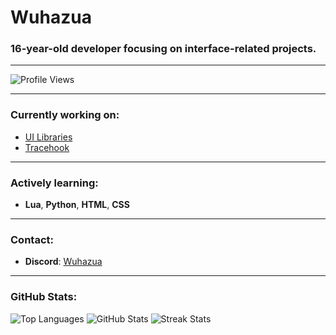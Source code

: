 # Wuhazua

### 16-year-old developer focusing on interface-related projects.

---

![Profile Views](https://komarev.com/ghpvc/?username=wuhazua&label=Profile%20views&color=0e75b6&style=flat)

---

### Currently working on:
- [UI Libraries](https://github.com/Wuhazua/UI-Libraries)
- [Tracehook](https://github.com/Wuhazua/Tracehook)

---

### Actively learning:
- **Lua**, **Python**, **HTML**, **CSS**

---

### Contact:
- **Discord**: [Wuhazua](https://discord.com/users/605995776711327769)

---

### GitHub Stats:
![Top Languages](https://github-readme-stats.vercel.app/api/top-langs?username=wuhazua&show_icons=true&locale=en&layout=compact)
![GitHub Stats](https://github-readme-stats.vercel.app/api?username=wuhazua&show_icons=true&locale=en)
![Streak Stats](https://streak-stats.demolab.com/?user=Wuhazua)
